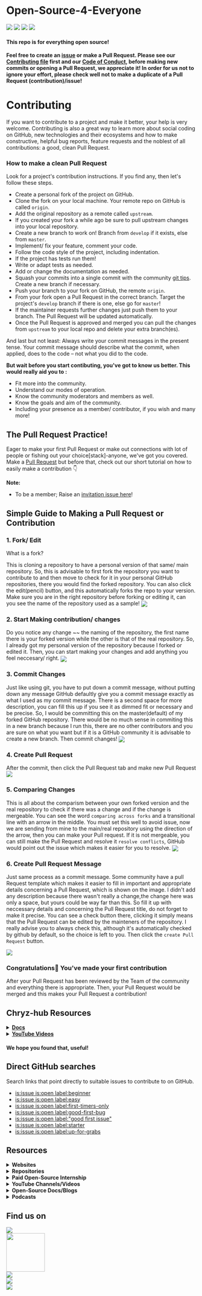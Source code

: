 # Open-Source-4-Everyone

<a href="https://github.com/chryz-hub/opensource-4-everyone"><img src="https://img.shields.io/badge/PRs-welcome-green"></a> 
<a href="https://github.com/chryz-hub/opensource-4-everyone"><img src="https://img.shields.io/badge/Contributions-welcome-green"></a> 
<a href="https://github.com/chryz-hub/opensource-4-everyone/graphs/contributors"><img src="https://img.shields.io/github/contributors/chryz-Hub/opensource-4-everyone?style=plastic"></a>
<a href="https://github.com/chryz-hub/opensource-4-everyone/stargazers"><img src="https://img.shields.io/github/stars/chryz-Hub/opensource-4-everyone?style=plastic"></a>

#### This repo is for everything open source!

**Feel free to create an [issue](https://github.com/chryz-hub/opensource-4-everyone/issues) or make a Pull Request. Please see our [Contributing file](https://github.com/chryz-hub/opensource-4-everyone/blob/master/CONTRIBUTING.md)
first and our [Code of Conduct](https://github.com/chryz-hub/opensource-4-everyone/blob/master/CODE_OF_CONDUCT.md), before making new commits or opening a Pull Request, we appreciate it!
In order for us not to ignore your effort, please check well not to make a duplicate of a Pull Request (contribution)/issue!**

# Contributing

If you want to contribute to a project and make it better, your help is very welcome. Contributing is also a great way to learn more about social coding on GitHub, new technologies and their ecosystems and how to make constructive, helpful bug reports, feature requests and the noblest of all contributions: a good, clean Pull Request.

### How to make a clean Pull Request

Look for a project's contribution instructions. If you find any, then let's follow these steps.

- Create a personal fork of the project on GitHub.
- Clone the fork on your local machine. Your remote repo on GitHub is called `origin`.
- Add the original repository as a remote called `upstream`.
- If you created your fork a while ago be sure to pull upstream changes into your local repository.
- Create a new branch to work on! Branch from `develop` if it exists, else from `master`.
- Implement/ fix your feature, comment your code.
- Follow the code style of the project, including indentation.
- If the project has tests run them!
- Write or adapt tests as needed.
- Add or change the documentation as needed.
- Squash your commits into a single commit with the community [git tips](https://github.com/chryz-hub/opensource-4-everyone/blob/master/chryz-hub-resources/chryz-hub-docs/git.md). Create a new branch if necessary.
- Push your branch to your fork on GitHub, the remote `origin`.
- From your fork open a Pull Request in the correct branch. Target the project's `develop` branch if there is one, else go for `master`!
- If the maintainer requests further changes just push them to your branch. The Pull Request will be updated automatically.
- Once the Pull Request is approved and merged you can pull the changes from `upstream` to your local repo and delete
  your extra branch(es).

And last but not least: Always write your commit messages in the present tense. Your commit message should describe what the commit, when applied, does to the code – not what you did to the code.

**But wait before you start contibuting, you've got to know us better. This would really aid you to :**

- Fit more into the community.
- Understand our modes of operation.
- Know the community moderators and members as well.
- Know the goals and aim of the community.
- Including your presence as a member/ contributor, if you wish and many more!

## The Pull Request Practice!

Eager to make your first Pull Request or make out connections with lot of people or fishing out your choice[stack]-anyone, we've got you covered. Make a [Pull Request](https://github.com/chryz-hub/opensource-4-everyone/blob/master/My-PR-Contribution-Practice.md) but before that, check out our short tutorial on how to easily make a contribution 👇

**Note:**

- To be a member; Raise an [invitation issue here](https://github.com/chryz-hub/chryz-hub.github.io/issues/new?assignees=&labels=invite+me+to+the+organisation&template=invitation.md&title=Please+invite+me+to+the+GitHub+Community+Organization)!

## Simple Guide to Making a Pull Request or Contribution

### 1. Fork/ Edit

What is a fork?

This is cloning a repository to have a personal version of that same/ main repository.
So, this is advisable to first fork the repository you want to contribute to and then move to check for it in your personal GitHub repositories, there you would find the forked
repository. You can also click the edit(pencil) button, and this automatically forks the repo to your version. Make sure you are in the right repository before forking or editing it, can you see the name of the repository used as a sample!
<img align="center" src="https://github.com/chryz-hub/opensource-4-everyone/blob/master/chryz-hub-resources/chryz-hub-tut-pics/pr-tut-pics/fork1.jpg" />

### 2. Start Making contribution/ changes

Do you notice any change ~~ the naming of the repository, the first name there is your forked version while the other is that of the real repository. So, I already got my personal version of the repository because I forked or edited it. Then, you can start making your changes and add anything you feel neccesary/ right.
<img align="center" src="https://github.com/chryz-hub/opensource-4-everyone/blob/master/chryz-hub-resources/chryz-hub-tut-pics/pr-tut-pics/work2.jpg" />

### 3. Commit Changes

Just like using git, you have to put down a commit message, without putting down any message GitHub defaultly give you a commit message exactly as what I used as my commit message. There is a second space for more description, you can fill this up if you see it as dimmed fit or necessary and be precise. So, I would be committing this on the master(default) of my forked GitHub repository. There would be no much sense in commiting this in a new branch because I run this, there are no other contributors and you are sure on what you want but if it is a GitHub community it is advisable to create a new branch. Then commit changes!
<img align="center" src="https://github.com/chryz-hub/opensource-4-everyone/blob/master/chryz-hub-resources/chryz-hub-tut-pics/pr-tut-pics/worksave3jpg.jpg" />

### 4. Create Pull Request

After the commit, then click the Pull Request tab and make new Pull Request
<img align="center" src="https://github.com/chryz-hub/opensource-4-everyone/blob/master/chryz-hub-resources/chryz-hub-tut-pics/pr-tut-pics/pr-1-4.jpg" />

### 5. Comparing Changes

This is all about the comparism between your own forked version and the real repository to check if there was a change and if the change is mergeable. You can see the word `comparing across forks` and a transitional line with an arrow in the middle. You must set this well to avoid issue, now we are sending from mine to the main/real repository using the direction of the arrow, then you can make your Pull request. If it is not mergeable, you can still make the Pull Request and resolve it `resolve conflicts`, GitHub would point out the issue which makes it easier for you to resolve.
<img align="center" src="https://github.com/chryz-hub/opensource-4-everyone/blob/master/chryz-hub-resources/chryz-hub-tut-pics/pr-tut-pics/pr-2-5.jpg" />

### 6. Create Pull Request Message

Just same process as a commit message. Some community have a pull Request template which makes it easier to fill in important and appropriate details concerning a Pull Request,
which is shown on the image. I didn't add any description because there wasn't really a change,the change here was only a space, but yours could be way far than this. So fill
it up with neccessary details and concerning the Pull Request title, do not forget to make it precise. You can see a check button there, clicking it simply means that the Pull Request can be edited by the mainteners of the repository. I really advise you to always check this, although it's automatically checked by github by default, so the choice is left to you. Then click the `create Pull Request` button.

<img align="center" src="https://github.com/chryz-hub/opensource-4-everyone/blob/master/chryz-hub-resources/chryz-hub-tut-pics/pr-tut-pics/pr-3-6.jpg" />

### Congratulations🎉 You've made your first contribution

After your Pull Request has been reviewed by the Team of the community and everything there is appropriate. Then, your Pull Request would be merged and this makes your Pull Request a contribution!

## Chryz-hub Resources

<details>
<summary>
<strong> <a href="https://github.com/chryz-hub/opensource-4-everyone/tree/master/chryz-hub-resources/chryz-hub-docs"> Docs</a></strong>
</summary>
    <ul>
     <li><a href="https://chryzcodez.hashnode.dev/how-to-make-your-github-profile-readme"> How To Make Your GitHub Profile Readme</a></li>
     <li><a href="https://github.com/chryz-hub/opensource-4-everyone/blob/master/chryz-hub-resources/chryz-hub-docs/membership-visibility.md"> GitHub Membership Visibility Tutorials</a></li>
     <li><a href="https://github.com/chryz-hub/opensource-4-everyone/blob/master/chryz-hub-resources/chryz-hub-docs/anatomy-of-open-source-communities.md"> The Anatomy of Open-Source Projects</a></li>
     <li><a href="https://github.com/chryz-hub/opensource-4-everyone/blob/master/chryz-hub-resources/chryz-hub-docs/git.md"> Basic and Advance Git Tips</a></li>
     <li><a href="https://github.com/chryz-hub/opensource-4-everyone/blob/master/chryz-hub-resources/chryz-hub-docs/starting-open-source.md"> Getting Started With Open-Source</a></li>
     <li><a href="https://github.com/chryz-hub/opensource-4-everyone/blob/master/chryz-hub-resources/chryz-hub-docs/access-open-source-projects.md"> Getting an Open-Source Project to Start Contributing</a></li>
     <li><a href="https://github.com/chryz-hub/opensource-4-everyone/blob/master/chryz-hub-resources/chryz-hub-docs/git-cmd.md"> Git Commands</a></li>
    </ul>
</details>

<details>
<summary>
<strong> <a href="https://www.youtube.com/channel/UCxro6LYOp3pmmuWDPMg-p1Q"> YouTube Videos</a></strong>
</summary>
 <ul>
   <li><a href="https://www.youtube.com/watch?v=91x7KJ1lMHw"> Introduction to Opensource</a></li>
   <li><a href="https://www.youtube.com/watch?v=epPsQ3prWRw&t=6s"> Git and GitHub</a></li>
</ul>
</details>

#### We hope you found that, useful!

## Direct GitHub searches

Search links that point directly to suitable issues to contribute to on GitHub.

- [is:issue is:open label:beginner](https://github.com/issues?q=is%3Aissue+is%3Aopen+label%3Abeginner)
- [is:issue is:open label:easy](https://github.com/issues?q=is%3Aissue+is%3Aopen+label%3Aeasy)
- [is:issue is:open label:first-timers-only](https://github.com/issues?q=is%3Aissue+is%3Aopen+label%3Afirst-timers-only)
- [is:issue is:open label:good-first-bug](https://github.com/issues?q=is%3Aissue+is%3Aopen+label%3Agood-first-bug)
- [is:issue is:open label:"good first issue"](https://github.com/issues?q=is%3Aissue+is%3Aopen+label%3A%22good+first+issue%22)
- [is:issue is:open label:starter](https://github.com/issues?q=is%3Aissue+is%3Aopen+label%3Astarter)
- [is:issue is:open label:up-for-grabs](https://github.com/issues?q=is%3Aissue+is%3Aopen+label%3Aup-for-grabs)

## Resources

<details><summary><strong> Websites </summary><blockquote></strong>
<ul>
    <li><a href="https://www.codetriage.com/"> CodeTriage</a></li>
    <li><a href="https://goodfirstissue.dev/"> Good First Issue.dev</a></li>
    <li><a href="http://goodfirstissue.com/"> Good First Issue.com</a></li>
    <li><a href="https://up-for-grabs.net/"> Up-for-grabs</a></li>
    <li><a href="https://www.firsttimersonly.com/"> First timers only</a></li>
    <li><a href="https://firstcontributions.github.io/"> First contributions</a></li>
    <li><a href="https://contributor.ninja/"> Contributor Ninja</a></li>
    <li><a href="https://gauger.io/contrib"> Gauger Site</a></li>
    <li><a href="https://opensauced.pizza/"> OpenSauced</a></li>
    <li><a href="https://opensourcefriday.com/"> Open Source Friday</a></li>
    <li><a href="https://24pullrequests.com/"> 24pullrequests</a></li>
    <li><a href="http://issuehub.pro/"> issuehub</a></li>
    <li><a href="http://www.pullrequestroulette.com/"> pullrequestroulette</a></li>
</ul>
</blockquote></details>
</details>

<details><summary><strong> Repositories </summary><blockquote></strong>
<ul>
    <li><a href="https://github.com/MunGell/awesome-for-beginners"> Awesome First PR Opportunities</a></li>
    <li><a href="https://github.com/eddiejaoude/book-open-source-tips">Open Source Tips</a></li>
    <li><a href="https://github.com/github/opensource.guide">Open Source Guides</a></li>
    <li><a href="https://github.com/18F/open-source-guide">18F Open Source Style Guide</a></li>
    <li><a href="https://github.com/discord/discord-open-source">Open Source Communities on Discord</a></li>
    <li><a href="https://github.com/github/opensourcefriday">Open Source Friday</a></li>
    <li><a href="https://github.com/open-source-ideas/open-source-ideas">Open Source Ideas</a></li>
    <li><a href="https://github.com/mvillaloboz/open-source-cs-degree">The Open-Source Computer Science Degree</a></li>
    <li><a href="https://github.com/shainakrumme/open-source-handbook"> Open Source Handbook</a></li>
    <li><a href="https://github.com/tapaswenipathak/Getting-Started-With-Contributing-to-Open-Sources"> Getting Started With Contributing to Open Sources</a></li>
    <li><a href="https://github.com/open-sauced/open-sauced"> Open Sauced</a></li>
    <li><a href="https://github.com/firstcontributions/first-contributions"> First Contributions</a></li>
    <li><a href="https://github.com/explore/"> Explore Github</a></li>
    <li><a href="https://github.com/larymak/Python-project-Scripts"> Python Projects Script</a></li>
    <li><a href="https://github.com/mazipan/hello-open-source">Hello Open Source</a></li>
    <li><a href="https://github.com/pinax"> Pinax Project</a></li>
    <li><a href="https://github.com/open-source-ideas/open-source-ideas"> Open Source Ideas</a></li>
    <li> <a href ="https://github.com/freeCodeCamp/how-to-contribute-to-open-source">How to contribute to open source</a></li>
    <li> <a href ="https://github.com/danthareja/contribute-to-open-source">Contribute to Open Source</a></li>
</ul>
</blockquote></details>
</details>

<details><summary><strong> Paid Open-Source Internship </summary><blockquote></strong>
<ul>
    <li> <a href ="https://summerofcode.withgoogle.com/"> Google Summer of Codes</a></li>
    <li> <a href ="https://www.outreachy.org/"> Outreachy</a></li>
    <li> <a href ="https://developers.google.com/season-of-docs"> Google Season of Docs</a></li>
    <li> <a href ="https://wikimediafoundation.org/news/tag/internship/"> Wikimedia Internship</a></li>
</ul>
</blockquote></details>
</details>

<details><summary><strong> YouTube Channels/Videos </summary><blockquote></strong>

<details><summary>Channels </summary><blockquote>
<ul>
    <li> <a href ="https://www.youtube.com/c/github">GitHub</a></li>
    <li> <a href ="https://youtube.com/c/eddiejaoude">Eddie Jaoude</a></li>
    <li> <a href ="https://youtube.com/c/opensourceway">Opensource.com</a></li>
    <li> <a href ="https://youtube.com/c/GoogleOpenSource">Google Open Source</a></li>
    <li> <a href ="https://www.youtube.com/c/AllThingsOpen">All Things Open</a></li>
</ul>
</blockquote></details>

<details><summary>Videos </summary><blockquote>
<ul>
    <li> <a href ="https://youtu.be/yzeVMecydCE">Complete Guide to Open Source - How to Contribute</a></li>
    <li> <a href ="https://youtu.be/kP-rEaamgHM">Tips for contributing to Open Source with Github</a></li>
    <li> <a href ="https://youtu.be/pASY8b8QWcs">Level Up as an Open Source Contributor</a></li>
    <li> <a href ="https://youtu.be/b_e-Uzag31w">Getting Into Open Source for Fun & Profit</a></li>
    <li> <a href ="https://www.youtube.com/watch?v=6mtPPkKchcQ">How open source has made me and the stuff I make better</a></li>
    <li> <a href ="https://www.youtube.com/watch?v=OGeoH-sqePE">Building The Open Source Community We Want</a></li>
    <li> <a href ="https://www.youtube.com/watch?v=zCJyiBu12Jw">Managing an Open Source Project</a></li>
    <li> <a href ="https://www.youtube.com/watch?v=jKI1Kj5VXqE">Managing an Open Source Project - UtahJS</a></li>
    <li> <a href ="https://www.youtube.com/watch?v=Zlu3QvuwruY">Open Sourcing Your Stuff</a></li>
    <li> <a href ="https://www.youtube.com/watch?v=k6KcaMffxac">Contributing to Open Source on GitHub for beginners</a></li>
    <li> <a href ="https://youtu.be/uzxcILudFWM">Pieter Hintjens - Building Open Source Communities</a></li>
    <li> <a href ="https://youtu.be/c6b6B9oN4Vg">Contributing to Open Source for the first time</a></li>
    <li> <a href ="https://youtu.be/3HqN-YS8eso">Getting started with Open Source & GitHub</a></li>
    <li> <a href ="https://www.youtube.com/watch?v=MT6M_sqAuZo">How to Open Source Like a Pro</a></li>
    <li> <a href ="https://www.youtube.com/watch?v=GbqSvJs-6W4">How To Get Started With Open Source</a></li>
    <li> <a href ="https://www.youtube.com/watch?v=DnvhWAx2I7A">How to Contribute to Open Source Projects</a></li>
    <li> <a href ="https://www.youtube.com/watch?v=Tq4RZ-JH6aM">How to start with Open Source software contributions</a></li>
    <li> <a href ="https://www.youtube.com/watch?v=RHETubkhjY8&list=PLR0CKdeR_FyscaxEksDVXc4UQvlOFLYS6&t=0s">Complete Guide to Open Source Contributions</a></li>
    <li> <a href ="https://www.youtube.com/watch?v=Y5HIJeR9hk0">Get started with Open Source</a></li>
</ul>
</blockquote></details>
</details>

<details><summary><strong> Open-Source Docs/Blogs </summary><blockquote></strong>
<ul>
    <li> <a href ="https://docs.github.com/en/github/getting-started-with-github/finding-ways-to-contribute-to-open-source-on-github"> GitHub docs for open source</a></li>
    <li> <a href ="https://opensource.guide/how-to-contribute/"> GitHub open souce guide</a></li>
    <li> <a href ="https://stackoverflow.blog/2020/08/03/getting-started-with-contributing-to-open-source/"> Getting started with contributing to open source</a></li>
    <li> <a href ="https://www.digitalocean.com/community/tutorials/how-to-contribute-to-open-source-getting-started-with-git"> How To Contribute To Open Source: Getting Started With Git</a></li>
    <li> <a href ="https://akrabat.com/the-beginners-guide-to-contributing-to-a-github-project/"> The beginner's guide to contributing to a GitHub project</a></li>
    <li> <a href ="https://www.digitalocean.com/community/tutorials/how-to-maintain-open-source-software-projects"> How To Maintain Open-Source Software Projects</a></li>
    <li> <a href ="https://opensource.guide/how-to-contribute/#a-checklist-before-you-contribute"> How to Contribute to Open Source</a></li>
    <li> <a href ="https://www.hackerearth.com/getstarted-opensource/"> How to get started with Open Source</a></li>
    <li> <a href ="https://yourfirstpr.github.io/"> Your First PR</a></li>
    <li> <a href ="https://edidiongasikpo.com/the-technical-writers-guide-to-contributing-to-open-source-projects">The Technical Writers Guide to Contributing to Open Source Projects</a></li>
    <li> <a href ="https://www.dataschool.io/how-to-contribute-on-github/"> Step-by-step guide to contributing on GitHub</a></li>
    <li> <a href ="https://www.codemotion.com/magazine/dev-hub/backend-dev/contributing-to-open-source-projects/"> Contributing To Open-Source Projects</a></li>
    <li> <a href ="https://edidiongasikpo.com/open-source-contributions-a-catalyst-for-growth">Open Source contributions: A catalyst for growth</a></li>
    <li> <a href ="https://pulkitsinghdev.hashnode.dev/how-to-contribute-to-open-source"> A guide to making open source contributions</a></li>
    <li> <a href ="https://rubygarage.org/blog/how-contribute-to-open-source-projects"> How to Contribute to Open-Source Projects</a></li>
    <li> <a href ="https://ololade.hashnode.dev/series/beginners-guide-to-open-source-contribution"> Beginner's Guide to Open Source Contribution</a></li>
    <li> <a href ="https://dev.to/denicmarko/make-your-first-open-source-contribution-4b0n">Make your first open-source contribution</a></li>
    <li> <a href ="https://readwrite.com/2014/10/10/open-source-diversity-how-to-contribute/"> How To Get Started In Open Source</a></li>
    <li> <a href ="https://producingoss.com/en/evaluating-oss-projects.html"> Evaluating Open Source Projects</a></li>
    <li> <a href ="https://www.freecodecamp.org/news/a-beginners-very-bumpy-journey-through-the-world-of-open-source-4d108d540b39/"> A Beginner’s Very Bumpy Journey Through The World of Open Source</a></li>
    <li> <a href ="https://www.freecodecamp.org/news/how-to-contribute-to-open-source-projects-beginners-guide/"> How to Contribute to Open Source Projects – A Beginner's Guide</a></li>
    <li> <a href ="https://dev.to/sigje/contribute-beyond-code-open-source-for-everyone-593j"> Contribute Beyond Code: Open Source for Everyone</a></li>
    <li> <a href ="https://www.freecodecamp.org/news/ultimate-owners-guide-to-open-source/"> How to Be a Good Open Source Project Owner – The Ultimate Guide</a></li>
    <li> <a href ="https://www.freecodecamp.org/news/the-ultimate-guide-to-open-source/"> The Ultimate Guide to Open Source</a></li>
    <li> <a href ="https://www.freecodecamp.org/news/why-you-should-start-contributing-to-open-source-software-right-now/"> Why You Should Start Contributing to Open Source Software Right Now</a></li>
    <li> <a href ="https://www.freecodecamp.org/news/how-to-choose-and-care-for-a-secure-open-source-project/"> How to Choose and Care for a Secure Open Source Project</a></li>
    <li> <a href ="https://www.freecodecamp.org/news/what-is-great-about-developing-open-source-and-what-is-not/"> The Pros and Cons of Open Source Software Development</a></li>
    <li> <a href ="https://www.freecodecamp.org/news/the-definitive-guide-to-contributing-to-open-source-900d5f9f2282/"> The Definitive Guide to Contributing to Open Source</a></li>
    <li> <a href ="https://opensource.guide/starting-a-project/"> Starting an Open Source Project</a></li>
    <li> <a href ="https://kentcdodds.com/blog/how-getting-into-open-source-has-been-awesome-for-me"> How getting into Open Source has been awesome for me</a></li>
    <li> <a href ="https://kentcdodds.com/blog/open-source-stamina"> Open Source Stamina</a></li>
    <li> <a href ="https://kentcdodds.com/blog/building-the-open-source-community-we-want"> Building the Open Source Community We Want</a></li>
    <li> <a href ="https://kentcdodds.com/blog/how-i-learn-an-open-source-codebase"> How I learn an Open Source Codebase</a></li>
    <li> <a href ="https://livecodestream.dev/post/how-to-make-your-first-contribution-to-open-source/"> How to Make your First Contribution to Open Source</a></li>
    <li> <a href ="https://kentcdodds.com/blog/introducing-how-to-contribute-to-open-source"> Introducing: How to Contribute to Open Source</a></li>
    <li> <a href ="https://kentcdodds.com/blog/what-open-source-project-should-i-contribute-to"> What open source project should I contribute to?</a></li>
    <li> <a href ="https://egghead.io/courses/how-to-contribute-to-an-open-source-project-on-github"> How to Contribute to an Open Source Project on GitHub</a></li>
    <li> <a href ="https://kentcdodds.com/blog/first-timers-only"> First Timers Only</a></li>
    <li> <a href ="https://ben.balter.com/2015/11/23/why-open-source/"> Why open source?</a></li>
    <li> <a href ="https://ben.balter.com/2017/11/10/twelve-tips-for-growing-communities-around-your-open-source-project/"> Twelve tips for growing communities around your open source project</a></li>
    <li> <a href ="https://ben.balter.com/2015/03/08/open-source-best-practices-internal-collaboration/"> Best practices in Open Source: internal collaboration</a></li>
    <li> <a href ="https://ben.balter.com/2015/03/17/open-source-best-practices-external-engagement/"> Best practices in Open Source: external engagement</a></li>
    <li> <a href ="https://ben.balter.com/2017/11/28/everything-an-open-source-maintainer-might-need-to-know-about-open-source-licensing/"> Everything an open source maintainer might need to know about open source licensing</a></li>
    <li> <a href ="https://ben.balter.com/2016/08/01/why-you-shouldnt-write-your-own-open-source-license/"> Why you shouldn’t write your own open source license</a></li>
    <li> <a href ="https://medium.com/rocknnull/self-taught-software-engineers-why-open-source-is-important-to-us-fe2a3473a576"> Self-taught Software Developers: Why Open Source is important to us</a></li>
    <li> <a href ="https://dev.to/captainsafia/so-you-wanna-open-source-a-project-eh-5779"> So you wanna open source a project, eh?</a></li>
    <li> <a href ="https://www.saluki.tech/2021/06/16/making-a-game-with-open-source-tools/"> Making a game with Open-Source tools</a></li>
    <li> <a href ="https://www.errietta.me/blog/open-source/"> Why I love contributing to open source software</a></li>
    <li> <a href ="https://opensource.guide/best-practices/"> Best Practices for Maintainers
    </a></li>
    <li> <a href ="https://medium.com/@kenjagan/what-does-open-source-even-mean-p5-js-edition-98c02d354b39"> What Does “Open Source” Even Mean?</a></li>
    <li> <a href ="https://lord.io/oss-tips/"> TIPS FOR NEW OPEN SOURCE MAINTAINERS</a></li>
    <li> <a href ="https://krausefx.com/blog/scaling-open-source-communities"> Scaling Open Source Communities</a></li>
    <li> <a href ="https://github.blog/2016-03-15-kindly-closing-pull-requests/"> Kindly Closing Pull Requests</a></li>
    <li> <a href ="https://www.jeffgeerling.com/blog/2016/why-i-close-prs-oss-project-maintainer-notes"> Why I close PRs (OSS project maintainer notes)</a></li>
    <li> <a href ="https://danielbachhuber.com/2016/06/26/my-condolences-youre-now-the-maintainer-of-a-popular-open-source-project/"> My condolences, you’re now the maintainer of a popular open source project</a></li>
    <li> <a href ="https://medium.com/@nayafia/what-success-really-looks-like-in-open-source-2dd1facaf91c#.pbieg7stv"> What success really looks like in open source</a></li>
    <li> <a href ="https://taskwarrior.org/docs/advice.html"> Advice To Open Source Project Contributors</a></li>
    <li> <a href ="https://meghapathak.com/5-steps-for-making-your-first-open-source-contribution">Making Your First Open Source Contribution</a></li>
    <li> <a href ="https://ayush-raj-blogs.hashnode.dev/making-clean-pr-for-open-source-contributors-pep-8-style">Making clean PR for Open Source Contributors ( PEP 8 Style )</a></li>
    <li> <a href ="https://catalins.tech/getting-started-with-open-source-how-to-contribute">Getting Started With Open-Source: How To Contribute</a></li>
    <li> <a href ="https://movi.hashnode.dev/10-ways-you-can-contribute-to-open-source-ckfljitve00cspds1d0cmbzv2">Ways you can contribute to Open-source</a></li>
    <li> <a href ="https://taskwarrior.org/docs/first_time.html"> How to become an Open Source Contributor</a></li>
    <li> <a href ="https://opensource.guide/getting-paid/"> Getting Paid for Open Source Work</a></li>
    <li> <a href ="https://rubygarage.org/blog/how-contribute-to-open-source-projects"> How to Contribute to Open Source Project</a></li>
    <li> <a href ="https://www.upgrad.com/blog/tag/open-source-projects/"> Open Source Projects</a></li>
    <li> <a href ="https://www.upgrad.com/blog/tag/open-source-project-ideas/"> Open Source Project Ideas</a></li>
    <li> <a href ="https://daily.dev/blog/how-to-contribute-to-open-source-projects-as-a-beginner"> How To Contribute To Open-Source Projects As A Beginner</a></li>
    <li> <a href ="https://www.upgrad.com/blog/open-source-projects-for-beginners/">Top 8 Open Source Projects for Beginners To Try in 2021</a></li>
    <li> <a href ="https://www.upgrad.com/blog/open-source-repositories-github/">Top 12 Most Popular Open Source Repositories on GitHub[2021]</a></li>
</ul>
</blockquote></details>
</details>

<details><summary><strong>Podcasts </summary><blockquote></strong>
<ul>
    <li><a href="https://github.com/readme/podcast"> The ReadME Podcast</a></li>
    <li><a href="https://podcasts.google.com/feed/aHR0cHM6Ly9vcGVuc291cmNldW5kZXJkb2dzLmNvbS9mZWVkLw?ep=14"> Open Source Underdogs</a></li>
    <li><a href="https://podcasts.google.com/feed/aHR0cHM6Ly9wb2RjYXN0Lm9wZW5zYXAuaW5mby9vcGVuLXNvdXJjZS13YXkvZmVlZC9tcDMv?ep=14"> The Open Source Way</a></li>
    <li><a href="https://podcasts.google.com/feed/aHR0cHM6Ly9hbmNob3IuZm0vcy8xZjQ0NTg4MC9wb2RjYXN0L3Jzcw?ep=14"> FINOS Open Source in Finance Podcast</a></li>
    <li><a href="https://podcasts.google.com/feed/aHR0cHM6Ly9mZWVkcy5wb2RldGl6ZS5jb20vcnNzLy1tUmxFdmJ6dQ?ep=14"> The Craft Of Open Source</a></li>
    <li><a href="https://podcasts.google.com/feed/aHR0cHM6Ly9mZWVkLnBvZGJlYW4uY29tL3BlcmNvbmEvZmVlZC54bWw?ep=14"> Percona's HOSS Talks FOSS: The Open Source Database Podcast</a></li>
    <li><a href="https://podcasts.google.com/feed/aHR0cHM6Ly9mZWVkcy50d2l0LnR2L2Zsb3NzLnhtbA"> FLOSS Weekly</a></li>
    <li><a href="https://podcasts.google.com/feed/aHR0cHM6Ly9jaGFuZ2Vsb2cuY29tL3BvZGNhc3QvZmVlZA"> The Changelog: Software Development, Open Source</a></li>
    <li><a href="https://podcasts.google.com/feed/aHR0cHM6Ly9saW51eHVucGx1Z2dlZC5jb20vcnNz">LINUX Unplugged</a></li>
    <li><a href="https://podcasts.google.com/feed/aHR0cDovL29wZW5zb3VyY2VzZWN1cml0eXBvZGNhc3QubGlic3luLmNvbS9yc3M">Open Source Security Podcast</a></li>
    <li><a href="https://podcasts.google.com/feed/aHR0cHM6Ly9saW51eGdhbWVjYXN0LmNvbS9mZWVkL2x3ZHdtcDMv">Linux Weekly Daily Wednesday</a></li>
    <li><a href="https://podcasts.google.com/feed/aHR0cHM6Ly9zb2Z0d2FyZWVuZ2luZWVyaW5nZGFpbHkuY29tL2NhdGVnb3J5L29wZW4tc291cmNlL2ZlZWQv?sa=X&ved=0CAMQ4aUDahcKEwig76j7qfzxAhUAAAAAHQAAAAAQDg">Open Source – Software Engineering Daily</a></li>
    <li><a href="https://podcasts.google.com/feed/aHR0cHM6Ly93d3cucmVhbGl0eTJjYXN0LmNvbS9yc3M">Reality 2.0</a></li>
    <li><a href="https://podcasts.google.com/feed/aHR0cHM6Ly93d3cub3BlbnNvdXJjZXZvaWNlcy5vcmcvcnNz">Open Source Voices</a></li>
    <li><a href="https://podcasts.google.com/feed/aHR0cHM6Ly9mZWVkcy5wb2RldGl6ZS5jb20vcnNzLy1tUmxFdmJ6dQ"> The Craft Of Open Source</a></li>
    <li><a href="https://podcasts.google.com/feed/aHR0cHM6Ly9hbmNob3IuZm0vcy8yZWI0ZTczMC9wb2RjYXN0L3Jzcw?sa=X&ved=0CBYQ27cFahcKEwjgis64qvzxAhUAAAAAHQAAAAAQFw"> Open source for business</a></li>
    <li><a href="https://podcasts.google.com/feed/aHR0cHM6Ly9mZWVkcy5maXJlc2lkZS5mbS9pbXBhY3RmdWxvcGVuc291cmNlL3Jzcw">Impactful Open Source</a></li>
    <li><a href="https://podcasts.google.com/feed/aHR0cDovL2ZhaWYudXMvZmVlZHMvY2FzdC1tcDMv">Free as in Freedom</a></li>
    <li><a href="https://podcasts.google.com/feed/aHR0cHM6Ly93d3cub3BlbnNvdXJjZWNyZWF0aXZlLm9yZy9lcGlzb2RlL2luZGV4LnhtbA">Open Source Creative</a></li>
    <li><a href="https://podcasts.google.com/feed/aHR0cHM6Ly9mbG9zc2ZvcnNjaWVuY2UuZ2l0aHViLmlvL2ZlZWQueG1s">FLOSS for Science</a></li>
    <li><a href="https://podcasts.google.com/feed/aHR0cHM6Ly9hbmNob3IuZm0vcy80MDU1MjRjOC9wb2RjYXN0L3Jzcw">Humans of Open Source</a></li>
    <li><a href="https://podcasts.google.com/feed/aHR0cHM6Ly90aGViaW5hcnl0aW1lcy5uZXQvcnNzLW9nZy54bWw">The Binary Times Audiocast - ogg</a></li>
    <li><a href="https://podcasts.google.com/feed/aHR0cHM6Ly9icmVha2luZ29zLmxpYnN5bi5jb20vcnNz">Breaking Into Open Source</a></li>
    <li><a href="https://podcasts.google.com/feed/aHR0cHM6Ly9hbmNob3IuZm0vcy85NTNiMjAwL3BvZGNhc3QvcnNz">The Diff: A Podcast from Facebook Open Source</a></li>
    <li><a href="https://podcasts.google.com/feed/aHR0cDovL29wZW5zb3VyY2VzeXN0ZW1wb2RjYXN0LnZmLmlvL2ZlZWQv?sa=X&ved=0CCIQ27cFahcKEwjIjrfEqbjxAhUAAAAAHQAAAAAQAg"> Open Source System Podcast</a></li>
    <li><a href="https://podcasts.google.com/feed/aHR0cHM6Ly9mZWVkcy5maXJlc2lkZS5mbS9zdXN0YWluL3Jzcw?sa=X&ved=0CDIQ27cFahcKEwjIjrfEqbjxAhUAAAAAHQAAAAAQAg"> Sustain</a></li>
    <li><a href="https://podcasts.google.com/feed/aHR0cHM6Ly93d3cuc3ByZWFrZXIuY29tL3Nob3cvNDQyMTMyNC9lcGlzb2Rlcy9mZWVk?sa=X&ved=0CDMQ27cFahcKEwjIjrfEqbjxAhUAAAAAHQAAAAAQAg"> Scotland Open Source</a></li>
    <li><a href="https://podcasts.google.com/feed/aHR0cHM6Ly9hbmNob3IuZm0vcy80ZjU1MzQ0MC9wb2RjYXN0L3Jzcw?sa=X&ved=0CD4Q27cFahcKEwjIjrfEqbjxAhUAAAAAHQAAAAAQAg"> Creators and Consumers of Open Source</a></li>
</ul>
</blockquote></details>
</details>

## Find us on

<a href="https://discord.gg/c6RhGwcP5b"><img src="https://img.shields.io/badge/Discord-7289DA?style=for-the-badge&logo=discord&logoColor=white"><br>
<a href="https://github.com/chryz-hub"><img src="https://img.shields.io/badge/GitHub-100000?style=for-the-badge&logo=github&logoColor=white" width="102px"></a><br>
<a href="https://youtube.com/channel/UCxro6LYOp3pmmuWDPMg-p1Q"><img src="https://img.shields.io/badge/YouTube-FF0000?style=for-the-badge&logo=youtube&logoColor=white"></a><br>
<a href="https://twitter.com/ChryzHub"><img src="https://img.shields.io/twitter/url?label=twitter&logo=twitter&style=for-the-badge&url=https%3A%2F%2Ftwitter.com%2FChryzHub"></a><br>
<a href="https://www.linkedin.com/company/chryzhub/"><img src="https://img.shields.io/badge/LinkedIn-0077B5?style=for-the-badge&logo=linkedin&logoColor=white"></a>
